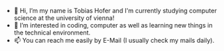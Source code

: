 - 👋 Hi, I’m my name is Tobias Hofer and I'm currently studying computer science at the university of vienna!
- 👀 I’m interested in coding, computer as well as learning new things in the technical environment.
- 📫 You can reach me easily by E-Mail (I usually check my mails daily).

<!---
Tobias-Hofer/Tobias-Hofer is a ✨ special ✨ repository because its `README.md` (this file) appears on your GitHub profile.
You can click the Preview link to take a look at your changes.
--->

